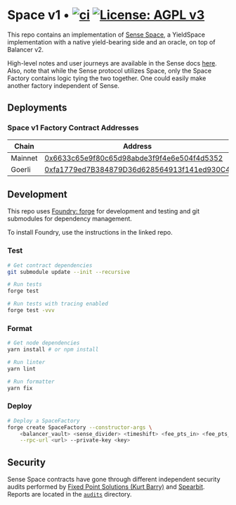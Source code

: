 # Space v1 • [![ci](https://github.com/sense-finance/space-v1/actions/workflows/ci.yml/badge.svg)](https://github.com/sense-finance/space-v1/actions/workflows/ci.yml) [![License: AGPL v3](https://img.shields.io/badge/License-AGPL_v3-blue.svg)](https://www.gnu.org/licenses/agpl-3.0)

This repo contains an implementation of [Sense Space](https://medium.com/sensefinance/introducing-sense-space-85a949087209), a YieldSpace implementation with a native yield-bearing side and an oracle, on top of Balancer v2. 

High-level notes and user journeys are available in the Sense docs [here](https://docs.sense.finance/docs/core-concepts/#sense-space). Also, note that while the Sense protocol utilizes Space, only the Space Factory contains logic tying the two together. One could easily make another factory independent of Sense.

## Deployments

### Space v1 Factory Contract Addresses

| Chain   | Address                                                                                                                                        |
| ------- | ------------------------------------------------------------------------------------------------------------------------- |
| Mainnet | [0x6633c65e9f80c65d98abde3f9f4e6e504f4d5352](https://etherscan.io/address/0x6633c65e9f80c65d98abde3f9f4e6e504f4d5352#code)                     |
| Goerli  | [0xfa1779ed7B384879D36d628564913f141ed930C4](https://kovan.etherscan.io/address/0xfa1779ed7B384879D36d628564913f141ed930C4#code)      

## Development

This repo uses [Foundry: forge](https://github.com/gakonst/foundry) for development and testing
and git submodules for dependency management.

To install Foundry, use the instructions in the linked repo.

### Test

```bash
# Get contract dependencies
git submodule update --init --recursive

# Run tests
forge test

# Run tests with tracing enabled
forge test -vvv
```

### Format

```bash
# Get node dependencies
yarn install # or npm install

# Run linter
yarn lint

# Run formatter
yarn fix
```

### Deploy


```bash
# Deploy a SpaceFactory
forge create SpaceFactory --constructor-args \
    <balancer_vault> <sense_divider> <timeshift> <fee_pts_in> <fee_pts_out> <oracle_enabled> \
    --rpc-url <url> --private-key <key>
```

## Security

Sense Space contracts have gone through different independent security audits performed by [Fixed Point Solutions (Kurt Barry)](https://github.com/fixed-point-solutions) and [Spearbit](https://spearbit.com). Reports are located in the [`audits`](./audits) directory.